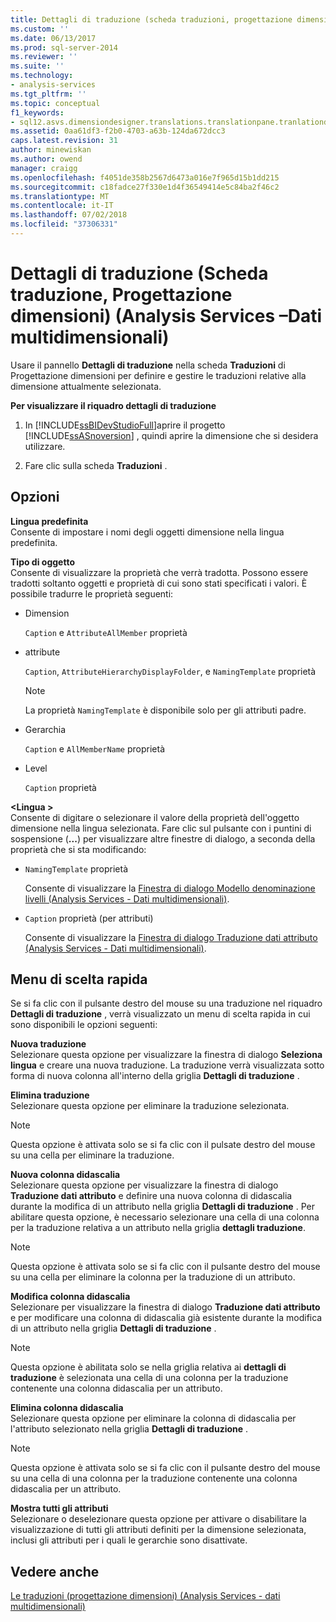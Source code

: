 ```yaml
---
title: Dettagli di traduzione (scheda traduzioni, progettazione dimensioni) (Analysis Services - dati multidimensionali) | Microsoft Docs
ms.custom: ''
ms.date: 06/13/2017
ms.prod: sql-server-2014
ms.reviewer: ''
ms.suite: ''
ms.technology:
- analysis-services
ms.tgt_pltfrm: ''
ms.topic: conceptual
f1_keywords:
- sql12.asvs.dimensiondesigner.translations.translationpane.tranlationdetails.f1
ms.assetid: 0aa61df3-f2b0-4703-a63b-124da672dcc3
caps.latest.revision: 31
author: minewiskan
ms.author: owend
manager: craigg
ms.openlocfilehash: f4051de358b2567d6473a016e7f965d15b1dd215
ms.sourcegitcommit: c18fadce27f330e1d4f36549414e5c84ba2f46c2
ms.translationtype: MT
ms.contentlocale: it-IT
ms.lasthandoff: 07/02/2018
ms.locfileid: "37306331"
---
```

# <a name="translation-details-translations-tab-dimension-designer-analysis-services---multidimensional-data"></a>Dettagli di traduzione (Scheda traduzione, Progettazione dimensioni) (Analysis Services –Dati multidimensionali)
  Usare il pannello **Dettagli di traduzione** nella scheda **Traduzioni** di Progettazione dimensioni per definire e gestire le traduzioni relative alla dimensione attualmente selezionata.  
  
 **Per visualizzare il riquadro dettagli di traduzione**  
  
1.  In [!INCLUDE[ssBIDevStudioFull](../includes/ssbidevstudiofull-md.md)]aprire il progetto [!INCLUDE[ssASnoversion](../includes/ssasnoversion-md.md)] , quindi aprire la dimensione che si desidera utilizzare.  
  
2.  Fare clic sulla scheda **Traduzioni** .  
  
## <a name="options"></a>Opzioni  
 **Lingua predefinita**  
 Consente di impostare i nomi degli oggetti dimensione nella lingua predefinita.  
  
 **Tipo di oggetto**  
 Consente di visualizzare la proprietà che verrà tradotta. Possono essere tradotti soltanto oggetti e proprietà di cui sono stati specificati i valori. È possibile tradurre le proprietà seguenti:  
  
-   Dimension  
  
     `Caption` e `AttributeAllMember` proprietà  
  
-   attribute  
  
     `Caption`, `AttributeHierarchyDisplayFolder`, e `NamingTemplate` proprietà  
  
    > [!NOTE]  
    >  La proprietà `NamingTemplate` è disponibile solo per gli attributi padre.  
  
-   Gerarchia  
  
     `Caption` e `AllMemberName` proprietà  
  
-   Level  
  
     `Caption` proprietà  
  
 **\<Lingua >**  
 Consente di digitare o selezionare il valore della proprietà dell'oggetto dimensione nella lingua selezionata. Fare clic sul pulsante con i puntini di sospensione (**...**) per visualizzare altre finestre di dialogo, a seconda della proprietà che si sta modificando:  
  
-   `NamingTemplate` proprietà  
  
     Consente di visualizzare la [Finestra di dialogo Modello denominazione livelli &#40;Analysis Services - Dati multidimensionali&#41;](level-naming-template-dialog-box-analysis-services-multidimensional-data.md).  
  
-   `Caption` proprietà (per attributi)  
  
     Consente di visualizzare la [Finestra di dialogo Traduzione dati attributo &#40;Analysis Services - Dati multidimensionali&#41;](attribute-data-translation-dialog-box-analysis-services-multidimensional-data.md).  
  
## <a name="shortcut-menu"></a>Menu di scelta rapida  
 Se si fa clic con il pulsante destro del mouse su una traduzione nel riquadro **Dettagli di traduzione** , verrà visualizzato un menu di scelta rapida in cui sono disponibili le opzioni seguenti:  
  
 **Nuova traduzione**  
 Selezionare questa opzione per visualizzare la finestra di dialogo **Seleziona lingua** e creare una nuova traduzione. La traduzione verrà visualizzata sotto forma di nuova colonna all'interno della griglia **Dettagli di traduzione** .  
  
 **Elimina traduzione**  
 Selezionare questa opzione per eliminare la traduzione selezionata.  
  
> [!NOTE]  
>  Questa opzione è attivata solo se si fa clic con il pulsate destro del mouse su una cella per eliminare la traduzione.  
  
 **Nuova colonna didascalia**  
 Selezionare questa opzione per visualizzare la finestra di dialogo **Traduzione dati attributo** e definire una nuova colonna di didascalia durante la modifica di un attributo nella griglia **Dettagli di traduzione** . Per abilitare questa opzione, è necessario selezionare una cella di una colonna per la traduzione relativa a un attributo nella griglia **dettagli traduzione**.  
  
> [!NOTE]  
>  Questa opzione è attivata solo se si fa clic con il pulsante destro del mouse su una cella per eliminare la colonna per la traduzione di un attributo.  
  
 **Modifica colonna didascalia**  
 Selezionare per visualizzare la finestra di dialogo **Traduzione dati attributo** e per modificare una colonna di didascalia già esistente durante la modifica di un attributo nella griglia **Dettagli di traduzione** .  
  
> [!NOTE]  
>  Questa opzione è abilitata solo se nella griglia relativa ai **dettagli di traduzione** è selezionata una cella di una colonna per la traduzione contenente una colonna didascalia per un attributo.  
  
 **Elimina colonna didascalia**  
 Selezionare questa opzione per eliminare la colonna di didascalia per l'attributo selezionato nella griglia **Dettagli di traduzione** .  
  
> [!NOTE]  
>  Questa opzione è attivata solo se si fa clic con il pulsante destro del mouse su una cella di una colonna per la traduzione contenente una colonna didascalia per un attributo.  
  
 **Mostra tutti gli attributi**  
 Selezionare o deselezionare questa opzione per attivare o disabilitare la visualizzazione di tutti gli attributi definiti per la dimensione selezionata, inclusi gli attributi per i quali le gerarchie sono disattivate.  
  
## <a name="see-also"></a>Vedere anche  
 [Le traduzioni &#40;progettazione dimensioni&#41; &#40;Analysis Services - dati multidimensionali&#41;](translations-dimension-designer-analysis-services-multidimensional-data.md)  
  
  
